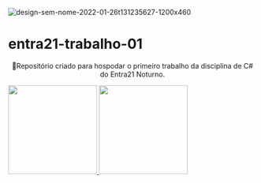 ![design-sem-nome-2022-01-26t131235627-1200x460](https://user-images.githubusercontent.com/105084941/172011855-0460fc7d-af38-4277-8d34-69a5eae7d059.png)
# entra21-trabalho-01
<p align="center">🚀Repositório criado para hospodar o primeiro trabalho da disciplina de C# do Entra21 Noturno.</p>

<a href="https://github.com/seu-usuário-aqui">
<img height="180em" src="https://github-readme-stats.vercel.app/api/top-langs/?username=GreemerBR&layout=compact&langs_count=7&theme=dracula"/>
<img height="180em" src="https://github-readme-stats.vercel.app/api?username=GreemerBR&show_icons=true&theme=dracula&include_all_commits=true&count_private=true"/>
</div>

